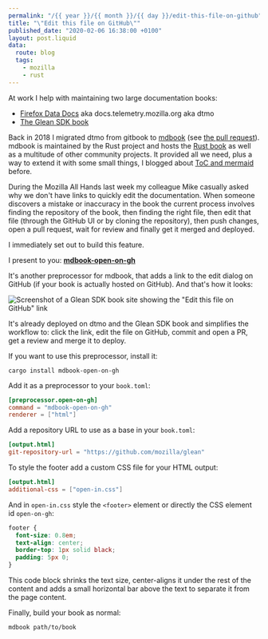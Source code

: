 ```yaml
---
permalink: "/{{ year }}/{{ month }}/{{ day }}/edit-this-file-on-github"
title: "\"Edit this file on GitHub\""
published_date: "2020-02-06 16:38:00 +0100"
layout: post.liquid
data:
  route: blog
  tags:
    - mozilla
    - rust
---
```


At work I help with maintaining two large documentation books:

* [Firefox Data Docs](https://docs.telemetry.mozilla.org/) aka docs.telemetry.mozilla.org aka dtmo
* [The Glean SDK book](https://mozilla.github.io/glean/book/index.html)

Back in 2018 I migrated dtmo from gitbook to [mdbook](https://github.com/rust-lang/mdBook) (see [the pull request](https://github.com/mozilla/firefox-data-docs/pull/187)).
mdbook is maintained by the Rust project and hosts the [Rust book](https://doc.rust-lang.org/book/) as well as a multitude of other community projects.
It provided all we need, plus a way to extend it with some small things, I blogged about [ToC and mermaid](http://localhost:8000/2019/07/11/mdbook-toc-and-mermaid-preprocessors/) before.

During the Mozilla All Hands last week my colleague Mike casually asked why we don't have links to quickly edit the documentation.
When someone discovers a mistake or inaccuracy in the book the current process involves finding the repository of the book, then finding the right file, then edit that file (through the GitHub UI or by cloning the repository),
then push changes, open a pull request, wait for review and finally get it merged and deployed.

I immediately set out to build this feature.

I present to you: **[mdbook-open-on-gh](https://github.com/badboy/mdbook-open-on-gh/)**

It's another preprocessor for mdbook, that adds a link to the edit dialog on GitHub (if your book is actually hosted on GitHub).
And that's how it looks:

![Screenshot of a Glean SDK book site showing the "Edit this file on GitHub" link](https://tmp.fnordig.de/blog/2020/open-on-gh-gleanbook.png)

It's already deployed on dtmo and the Glean SDK book and simplifies the workflow to: click the link, edit the file on GitHub, commit and open a PR, get a review and merge it to deploy.

If you want to use this preprocessor, install it:

```
cargo install mdbook-open-on-gh
```

Add it as a preprocessor to your `book.toml`:

```toml
[preprocessor.open-on-gh]
command = "mdbook-open-on-gh"
renderer = ["html"]
```

Add a repository URL to use as a base in your `book.toml`:

```toml
[output.html]
git-repository-url = "https://github.com/mozilla/glean"
```

To style the footer add a custom CSS file for your HTML output:

```toml
[output.html]
additional-css = ["open-in.css"]
```

And in `open-in.css` style the `<footer>` element or directly the CSS element id `open-on-gh`:

```css
footer {
  font-size: 0.8em;
  text-align: center;
  border-top: 1px solid black;
  padding: 5px 0;
}
```

This code block shrinks the text size, center-aligns it under the rest of the content
and adds a small horizontal bar above the text to separate it from the page content.


Finally, build your book as normal:

```
mdbook path/to/book
```
